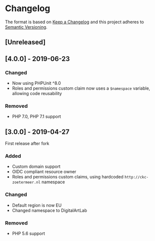 # Changelog

The format is based on [Keep a Changelog](http://keepachangelog.com/en/1.0.0/)
and this project adheres to [Semantic Versioning](http://semver.org/spec/v2.0.0.html).

## [Unreleased]

## [4.0.0] - 2019-06-23

### Changed
- Now using PHPUnit ^8.0
- Roles and permissions custom claim now uses a `$namespace` variable, allowing code reusability

### Removed
- PHP 7.0, PHP 7.1 support

## [3.0.0] - 2019-04-27
First release after fork

### Added
- Custom domain support
- OIDC compliant resource owner
- Roles and permissions custom claims, using hardcoded `http://ckc-zoetermeer.nl` namespace

### Changed
- Default region is now EU
- Changed namespace to DigitalArtLab

### Removed
- PHP 5.6 support